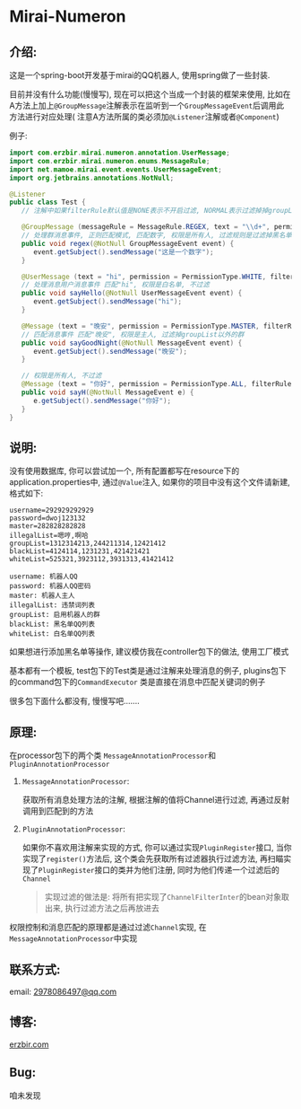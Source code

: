 # Mirai-Numeron

## 介绍:

这是一个spring-boot开发基于mirai的QQ机器人, 使用spring做了一些封装.

目前并没有什么功能(慢慢写), 现在可以把这个当成一个封装的框架来使用,
比如在A方法上加上<code>@GroupMessage</code>注解表示在监听到一个<code>GroupMessageEvent</code>后调用此方法进行对应处理(
注意A方法所属的类必须加<code>@Listener</code>注解或者<code>@Component</code>)

例子:

```java
import com.erzbir.mirai.numeron.annotation.UserMessage;
import com.erzbir.mirai.numeron.enums.MessageRule;
import net.mamoe.mirai.event.events.UserMessageEvent;
import org.jetbrains.annotations.NotNull;

@Listener
public class Test {
   // 注解中如果filterRule默认值是NONE表示不开启过滤, NORMAL表示过滤掉掉groupList以外的群

   @GroupMessage (messageRule = MessageRule.REGEX, text = "\\d+", permission = PermissionType.ALL, filterRule = FilterRule.BLACKLIST)
   // 处理群消息事件, 正则匹配模式, 匹配数字, 权限是所有人, 过滤规则是过滤掉黑名单
   public void regex(@NotNull GroupMessageEvent event) {
      event.getSubject().sendMessage("这是一个数字");
   }

   @UserMessage (text = "hi", permission = PermissionType.WHITE, filterRule = FilterRule.NONE)
   // 处理消息用户消息事件 匹配"hi", 权限是白名单, 不过滤
   public void sayHello(@NotNull UserMessageEvent event) {
      event.getSubject().sendMessage("hi");
   }

   @Message (text = "晚安", permission = PermissionType.MASTER, filterRule = FilterRule.NORMAL)
   // 匹配消息事件 匹配"晚安", 权限是主人, 过滤掉groupList以外的群 
   public void sayGoodNight(@NotNull MessageEvent event) {
      event.getSubject().sendMessage("晚安");
   }

   // 权限是所有人, 不过滤
   @Message (text = "你好", permission = PermissionType.ALL, filterRule = FilterRule.NONE)
   public void sayH(@NotNull MessageEvent e) {
      e.getSubject().sendMessage("你好");
   }
}

```

## 说明:

没有使用数据库, 你可以尝试加一个, 所有配置都写在resource下的application.properties中, 通过<code>@Value</code>注入,
如果你的项目中没有这个文件请新建, 格式如下:

```properties
username=292929292929
password=dwoj123132
master=282828282828
illegalList=嗯哼,啊哈
groupList=1312314213,244211314,12421412
blackList=4124114,1231231,421421421
whiteList=525321,3923112,3931313,41421412
```

```text
username: 机器人QQ
password: 机器人QQ密码
master: 机器人主人
illegalList: 违禁词列表
groupList: 启用机器人的群
blackList: 黑名单QQ列表
whiteList: 白名单QQ列表
```

如果想进行添加黑名单等操作, 建议模仿我在controller包下的做法, 使用工厂模式

基本都有一个模板, test包下的Test类是通过注解来处理消息的例子, plugins包下的command包下的<code>CommandExecutor</code>
类是直接在消息中匹配关键词的例子

很多包下面什么都没有, 慢慢写吧.......

## 原理:

在processor包下的两个类 <code>MessageAnnotationProcessor</code>和<code>PluginAnnotationProcessor</code>

1. <code>MessageAnnotationProcessor</code>:

   获取所有消息处理方法的注解, 根据注解的值将Channel进行过滤, 再通过反射调用到匹配到的方法
2. <code>PluginAnnotationProcessor</code>:

   如果你不喜欢用注解来实现的方式, 你可以通过实现<code>PluginRegister</code>接口, 当你实现了<code>register()</code>方法后,
   这个类会先获取所有过滤器执行过滤方法,
   再扫瞄实现了<code>PluginRegister</code>接口的类并为他们注册, 同时为他们传递一个过滤后的<code>Channel</code>

   > 实现过滤的做法是: 将所有把实现了<code>ChannelFilterInter</code>的bean对象取出来, 执行过滤方法之后再放进去

权限控制和消息匹配的原理都是通过过滤<code>Channel</code>实现, 在<code>MessageAnnotationProcessor</code>中实现

## 联系方式:

email: 2978086497@qq.com

## 博客:

<a href=https://erzbir.com>erzbir.com</a>

## Bug:

咱未发现

